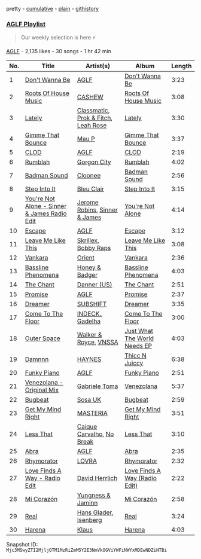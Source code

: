 pretty - [cumulative](/playlists/cumulative/3g2x83PnE4udquzQctBOSF.md) - [plain](/playlists/plain/3g2x83PnE4udquzQctBOSF) - [githistory](https://github.githistory.xyz/mackorone/spotify-playlist-archive/blob/main/playlists/plain/3g2x83PnE4udquzQctBOSF)

### [AGLF Playlist](https://open.spotify.com/playlist/3g2x83PnE4udquzQctBOSF)

> Our weekly selection is here ⚡️

[AGLF](https://open.spotify.com/user/due850omgu70ns7dyg7n7jf12) - 2,135 likes - 30 songs - 1 hr 42 min

| No. | Title | Artist(s) | Album | Length |
|---|---|---|---|---|
| 1 | [Don't Wanna Be](https://open.spotify.com/track/2btIgqM1ddLW5hZBaZJw0W) | [AGLF](https://open.spotify.com/artist/6xGwO3Ev8tb2hk8J5N9OdG) | [Don't Wanna Be](https://open.spotify.com/album/6BFJ3bHMNMVxLxYmvi3mwh) | 3:23 |
| 2 | [Roots Of House Music](https://open.spotify.com/track/0yFuwfNxXHerJmBEtMPzyS) | [CASHEW](https://open.spotify.com/artist/15ouNMI0IA7d45Tez6JbRw) | [Roots Of House Music](https://open.spotify.com/album/5cTGR5XmPnc60KJm6H0PyG) | 3:08 |
| 3 | [Lately](https://open.spotify.com/track/63uUbh2wl4FYvzLdOKJ8nq) | [Classmatic](https://open.spotify.com/artist/2vOQkFQDXp4QV77pnlet6m), [Prok & Fitch](https://open.spotify.com/artist/62akbR2hpk0ArA98zOYNys), [Leah Rose](https://open.spotify.com/artist/7JB5It5zOFEGkYJKipsBZj) | [Lately](https://open.spotify.com/album/63Zj3oMRhWuzAHcV6bhdxS) | 3:30 |
| 4 | [Gimme That Bounce](https://open.spotify.com/track/7jURkEKDVEm9sHueqUX0ko) | [Mau P](https://open.spotify.com/artist/0w1sbtZVQoK6GzV4A4OkCv) | [Gimme That Bounce](https://open.spotify.com/album/1aCIYDZTw34CIRq8Vr1VQv) | 3:37 |
| 5 | [CLOD](https://open.spotify.com/track/0TWVLP8GandBcmFzuHD4iv) | [AGLF](https://open.spotify.com/artist/6xGwO3Ev8tb2hk8J5N9OdG) | [CLOD](https://open.spotify.com/album/0kVpJtY2EYon2C3IMAXwwU) | 2:19 |
| 6 | [Rumblah](https://open.spotify.com/track/4ZhbD69otaeNjjChA9h8qv) | [Gorgon City](https://open.spotify.com/artist/4VNQWV2y1E97Eqo2D5UTjx) | [Rumblah](https://open.spotify.com/album/2UnbY5sd4QS7mHAE2J3YYv) | 4:02 |
| 7 | [Badman Sound](https://open.spotify.com/track/7FcxEutyfHTCKlN2MltRAh) | [Cloonee](https://open.spotify.com/artist/7MdlXmq2HViAJWo9cf30sR) | [Badman Sound](https://open.spotify.com/album/7lkg1Kbn6G00QskjBlEVsR) | 2:56 |
| 8 | [Step Into It](https://open.spotify.com/track/533T9iIMBhmRXcKVH48CxO) | [Bleu Clair](https://open.spotify.com/artist/7kA4sEagpoNK91I7wr9tYr) | [Step Into It](https://open.spotify.com/album/3beTqABOznAfcdIZraOboj) | 3:15 |
| 9 | [You're Not Alone \- Sinner & James Radio Edit](https://open.spotify.com/track/7A7XNiQSeL58ejbuJNflzE) | [Jerome Robins](https://open.spotify.com/artist/56Ci0Hx4pIlkTsNVhI3EQW), [Sinner & James](https://open.spotify.com/artist/6qUhtt7sgKShRCw2FiTrX2) | [You're Not Alone](https://open.spotify.com/album/7imt6YSRHWhpP0FfKorKXY) | 4:14 |
| 10 | [Escape](https://open.spotify.com/track/1H3rFP8VEwng3ksIiWOaqi) | [AGLF](https://open.spotify.com/artist/6xGwO3Ev8tb2hk8J5N9OdG) | [Escape](https://open.spotify.com/album/445kF1rP1Ee5HjS7hA1xGG) | 3:12 |
| 11 | [Leave Me Like This](https://open.spotify.com/track/7vzWtCVhEKDmDkMmT3AiUL) | [Skrillex](https://open.spotify.com/artist/5he5w2lnU9x7JFhnwcekXX), [Bobby Raps](https://open.spotify.com/artist/22g86cix6LCeLMbu3m91Wo) | [Leave Me Like This](https://open.spotify.com/album/2U5XHV8AMBojtjxB6AWP6U) | 3:08 |
| 12 | [Vankara](https://open.spotify.com/track/6RtjeiSNc8aS1t7jB7A60k) | [Orient](https://open.spotify.com/artist/5J9PVF5TuLRuTujc8w5EXJ) | [Vankara](https://open.spotify.com/album/0iEDRaHlD05PL0CgXQQb86) | 2:36 |
| 13 | [Bassline Phenomena](https://open.spotify.com/track/4Bt3hOOoxEzjOM3crYro4O) | [Honey & Badger](https://open.spotify.com/artist/5R5qNSYFn04J9jF8UnmYbK) | [Bassline Phenomena](https://open.spotify.com/album/64fSyVklb0r3Xn0EuezI8A) | 4:03 |
| 14 | [The Chant](https://open.spotify.com/track/5YgEBkuwbKpSU14XiVkG59) | [Danner \(US\)](https://open.spotify.com/artist/3AuIQd8biRyI5g4FiwO8AI) | [The Chant](https://open.spotify.com/album/5y0nLRNNz8vBAHueIu6gsx) | 2:51 |
| 15 | [Promise](https://open.spotify.com/track/6bUZWGb0T87wJ2ZPyz0UfC) | [AGLF](https://open.spotify.com/artist/6xGwO3Ev8tb2hk8J5N9OdG) | [Promise](https://open.spotify.com/album/5WUts3vG3zcXW0KqK2KnGK) | 2:37 |
| 16 | [Dreamer](https://open.spotify.com/track/47SEt8Ftu5Vm69yRoFUDXr) | [SUBSHIFT](https://open.spotify.com/artist/6oj23vhIuGx4bOqVmQ9oOo) | [Dreamer](https://open.spotify.com/album/60DNwMVgnq9J3dV0yC0LcQ) | 3:35 |
| 17 | [Come To The Floor](https://open.spotify.com/track/7gcxKyJ1IaAT8YxDB6xioU) | [INDECK.](https://open.spotify.com/artist/0vkZ3GrLFGOe2rANGmmaYY), [Gadelha](https://open.spotify.com/artist/5XaHVa9jDH2whq7OBfzmmI) | [Come To The Floor](https://open.spotify.com/album/41ZyOyV6qzyWjyYhJXz0If) | 3:00 |
| 18 | [Outer Space](https://open.spotify.com/track/4acZoDcg5neM4mAtVsTQSK) | [Walker & Royce](https://open.spotify.com/artist/1lAwVq9MxNJkB0dEY6xNoV), [VNSSA](https://open.spotify.com/artist/6fjbZ7zQBYEy3kvB5JL5PM) | [Just What The World Needs EP](https://open.spotify.com/album/6Ke2WaFMVNJZviMEJvYoPX) | 4:03 |
| 19 | [Damnnn](https://open.spotify.com/track/2CH0ixni5BrCNceFTrIw8B) | [HAYNES](https://open.spotify.com/artist/0WZl1y6QbVezqTc2EqDHr4) | [Thicc N Juiccy](https://open.spotify.com/album/7dNRzgnt2UdVBW9GhxkkmZ) | 6:38 |
| 20 | [Funky Piano](https://open.spotify.com/track/37SfQh73wu3wmOV3jOn2VJ) | [AGLF](https://open.spotify.com/artist/6xGwO3Ev8tb2hk8J5N9OdG) | [Funky Piano](https://open.spotify.com/album/68tmrWsO43Ux4OVnl3PGn3) | 2:51 |
| 21 | [Venezolana \- Original Mix](https://open.spotify.com/track/0bQlyeYdCvnimXDoL8XB6d) | [Gabriele Toma](https://open.spotify.com/artist/3Eylw4P4DCGqXcQZ4b8Fon) | [Venezolana](https://open.spotify.com/album/3lStdA5SbysTqa6Sqcxofs) | 5:37 |
| 22 | [Bugbeat](https://open.spotify.com/track/7ukIYN8wvyAIpPAEU5nCbK) | [Sosa UK](https://open.spotify.com/artist/3JlN0MeWVJq0vjvsvWCRZ5) | [Bugbeat](https://open.spotify.com/album/0BqdtICrtwzq8DMf7NXATV) | 2:59 |
| 23 | [Get My Mind Right](https://open.spotify.com/track/5vDBcy4bP6ZyECZYwziFWJ) | [MASTERIA](https://open.spotify.com/artist/1cI5bP7j48xbopq0T3PRZO) | [Get My Mind Right](https://open.spotify.com/album/0axqQkX4vj2RegEqoZ13q2) | 3:51 |
| 24 | [Less That](https://open.spotify.com/track/7zCsBTEeeaB1QAJK2R728d) | [Caique Carvalho](https://open.spotify.com/artist/1W9pJsla05m0YLC25BaPzW), [No Break](https://open.spotify.com/artist/4mZ0SNrLR1DPVB86E8iLqQ) | [Less That](https://open.spotify.com/album/4R7gY27TiEhuGPNO5wJknN) | 3:10 |
| 25 | [Abra](https://open.spotify.com/track/4DB4uMofaOI0tejIe26XGI) | [AGLF](https://open.spotify.com/artist/6xGwO3Ev8tb2hk8J5N9OdG) | [Abra](https://open.spotify.com/album/73QJDc0XOLeUvA0ZbpoaHH) | 2:35 |
| 26 | [Rhymorator](https://open.spotify.com/track/2pezonC6ZUfm8DFLErkPcy) | [LOVRA](https://open.spotify.com/artist/4fIPBdK4awAR1W14u3v1J5) | [Rhymorator](https://open.spotify.com/album/6Cppfglc6q5FvoEtX8qIjW) | 2:32 |
| 27 | [Love Finds A Way \- Radio Edit](https://open.spotify.com/track/6FLpYaVGuq1CFgU6sd3iuj) | [David Herrlich](https://open.spotify.com/artist/62k0c1WajfOGpgzjmVHpKj) | [Love Finds A Way \(Radio Edit\)](https://open.spotify.com/album/1B7YW1Y5VSXDdIIagVOSy7) | 2:22 |
| 28 | [Mi Corazón](https://open.spotify.com/track/25h246vto9gTVE2mCEY69q) | [Yungness & Jaminn](https://open.spotify.com/artist/2W0LCDXmrMO7acenLvkxyR) | [Mi Corazón](https://open.spotify.com/album/7Du2rNorPcljURWbm22rkp) | 2:58 |
| 29 | [Real](https://open.spotify.com/track/0sHxBKvOOrPfCfBZjOIbkN) | [Hans Glader](https://open.spotify.com/artist/2xncrpOGGRImOgiWmbAPZG), [Isenberg](https://open.spotify.com/artist/753xxcDfgqoyWJTs55HCal) | [Real](https://open.spotify.com/album/1S3kgoT0prKVmnoX18HZRk) | 3:24 |
| 30 | [Harena](https://open.spotify.com/track/0onJP8HWjDuN7B9RuEkth3) | [Klaus](https://open.spotify.com/artist/0TtgAlKNutf5UgUpo6z3wT) | [Harena](https://open.spotify.com/album/2iWOKP3PFsJho5vaRV1Acp) | 4:03 |

Snapshot ID: `Mjc3MSwyZTI2MjljOTM1MzRiZmM5Y2E3NmVkOGViYWFiNWYxMDEwNDZiNTBi`
